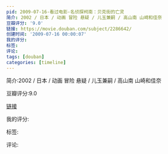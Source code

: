 ```yaml
---
pid: 2009-07-16-看过电影-名侦探柯南：贝克街的亡灵
简介: 2002 / 日本 / 动画 冒险 悬疑 / 儿玉兼嗣 / 高山南 山崎和佳奈
豆瓣评分: '9.0'
链接: https://movie.douban.com/subject/2286642/
创建时间: '2009-07-16 00:00:07'
我的评分:
标签:
评论:
tags: [douban]
categories: [timeline]
---
```

简介:2002 / 日本 / 动画 冒险 悬疑 / 儿玉兼嗣 / 高山南 山崎和佳奈

豆瓣评分:9.0

[链接](https://movie.douban.com/subject/2286642/)

我的评分:

标签:

评论:

